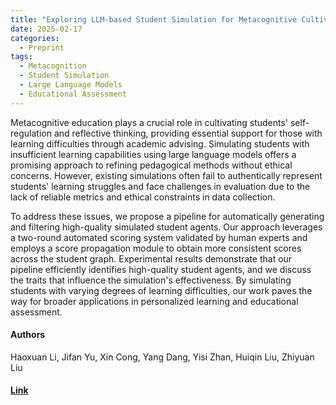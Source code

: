 ```yaml
---
title: "Exploring LLM-based Student Simulation for Metacognitive Cultivation"
date: 2025-02-17
categories:
  - Preprint
tags:
  - Metacognition
  - Student Simulation
  - Large Language Models
  - Educational Assessment
---
```


Metacognitive education plays a crucial role in cultivating students' self-regulation and reflective thinking, providing essential support for those with learning difficulties through academic advising. Simulating students with insufficient learning capabilities using large language models offers a promising approach to refining pedagogical methods without ethical concerns. However, existing simulations often fail to authentically represent students' learning struggles and face challenges in evaluation due to the lack of reliable metrics and ethical constraints in data collection.

To address these issues, we propose a pipeline for automatically generating and filtering high-quality simulated student agents. Our approach leverages a two-round automated scoring system validated by human experts and employs a score propagation module to obtain more consistent scores across the student graph. Experimental results demonstrate that our pipeline efficiently identifies high-quality student agents, and we discuss the traits that influence the simulation's effectiveness. By simulating students with varying degrees of learning difficulties, our work paves the way for broader applications in personalized learning and educational assessment.

#### Authors
Haoxuan Li, Jifan Yu, Xin Cong, Yang Dang, Yisi Zhan, Huiqin Liu, Zhiyuan Liu

#### [Link](https://arxiv.org/abs/2502.11678)
